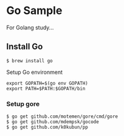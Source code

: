 # Go Sample

For Golang study...


## Install Go
```
$ brew install go
```
Setup Go environment
```
export GOPATH=$(go env GOPATH)
export PATH=$PATH:$GOPATH/bin
```

### Setup gore
```
$ go get github.com/motemen/gore/cmd/gore
$ go get github.com/mdempsk/gocode
$ go get github.com/k0kubun/pp
```


